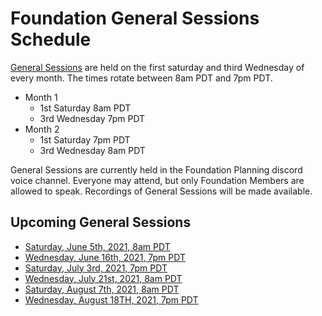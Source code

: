 # Foundation General Sessions Schedule

[General Sessions](foundation-by-laws.md#general-sessions) are held on the first saturday and third Wednesday of every month.
The times rotate between 8am PDT and 7pm PDT.

+ Month 1
  + 1st Saturday 8am PDT
  + 3rd Wednesday 7pm PDT
+ Month 2
  + 1st Saturday 7pm PDT
  + 3rd Wednesday 8am PDT

General Sessions are currently held in the Foundation Planning discord voice channel.
Everyone may attend, but only Foundation Members are allowed to speak.
Recordings of General Sessions will be made available.

## Upcoming General Sessions

+ [Saturday, June 5th, 2021, 8am PDT](https://everytimezone.com/s/69803706)
+ [Wednesday, June 16th, 2021, 7pm PDT](https://everytimezone.com/s/f530b4dd)
+ [Saturday, July 3rd, 2021, 7pm PDT](https://everytimezone.com/s/f530b4dd)
+ [Wednesday, July 21st, 2021, 8am PDT](https://everytimezone.com/s/f530b4dd)
+ [Saturday, August 7th, 2021, 8am PDT](https://everytimezone.com/s/aed10993)
+ [Wednesday, August 18TH, 2021, 7pm PDT](https://everytimezone.com/s/d3d2f096)
